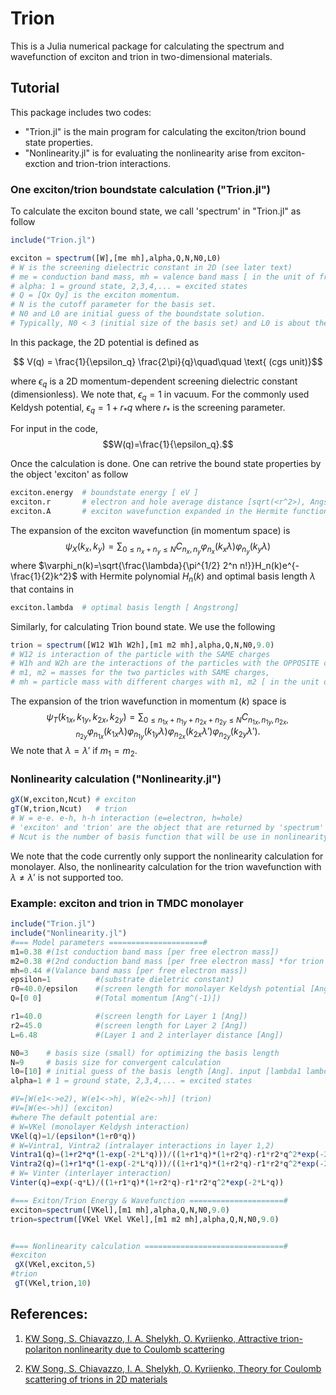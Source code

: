 # Trion
This is a Julia numerical package for calculating the spectrum and wavefunction of exciton and trion in two-dimensional materials.

## Tutorial
This package includes two codes: 
- "Trion.jl" is the main program for calculating the exciton/trion bound state properties. 
- "Nonlinearity.jl" is for evaluating the nonlinearity arise from exciton-exction and trion-trion interactions. 

### One exciton/trion boundstate calculation ("Trion.jl")

To calculate the exciton bound state, we call 'spectrum' in "Trion.jl" as follow
```julia
include("Trion.jl")

exciton = spectrum([W],[me mh],alpha,Q,N,N0,L0)
# W is the screening dielectric constant in 2D (see later text)
# me = conduction band mass, mh = valence band mass [ in the unit of free electron mass]
# alpha: 1 = ground state, 2,3,4,... = excited states
# Q = [Qx Qy] is the exciton momentum.
# N is the cutoff parameter for the basis set.
# N0 and L0 are initial guess of the boundstate solution. 
# Typically, N0 < 3 (initial size of the basis set) and L0 is about the Bohr radius.
```
In this package, the 2D potential is defined as

$$ V(q) = \frac{1}{\epsilon_q} \frac{2\pi}{q}\quad\quad \text{  (cgs unit)}$$

where $\epsilon_q$ is a 2D momentum-dependent screening dielectric constant (dimensionless). 
We note that, $\epsilon_q=1$ in vacuum. For the commonly used Keldysh potential, $\epsilon_q=1+r_\ast q$ where $r_\ast$ is the screening parameter. 

For input in the code,  
$$W(q)=\frac{1}{\epsilon_q}.$$

Once the calculation is done. One can retrive the bound state properties by the object 'exciton' as follow
```julia
exciton.energy  # boundstate energy [ eV ]
exciton.r       # electron and hole average distance [sqrt(<r^2>), Angstrong] 
exciton.A       # exciton wavefunction expanded in the Hermite functions basis [ [nx ny] => C_{nx, ny} ]
```
The expansion of the exciton wavefunction (in momentum space) is
$$\psi_X(k_x,k_y)=\sum_{0\leq n_x+n_y \leq N}C_{n_x,n_y} \varphi_{n_x}(k_x\lambda)\varphi_{n_y}(k_y\lambda)$$
where $\varphi_n(k)=\sqrt{\frac{\lambda}{\pi^{1/2} 2^n n!}}H_n(k)e^{-\frac{1}{2}k^2}$ with Hermite polynomial $H_n(k)$ and optimal basis length $\lambda$ that contains in
```julia
exciton.lambda  # optimal basis length [ Angstrong]
```

Similarly, for calculating Trion bound state. We use the following
```julia
trion = spectrum([W12 W1h W2h],[m1 m2 mh],alpha,Q,N,N0,9.0)
# W12 is interaction of the particle with the SAME charges
# W1h and W2h are the interactions of the particles with the OPPOSITE charges
# m1, m2 = masses for the two particles with SAME charges, 
# mh = particle mass with different charges with m1, m2 [ in the unit of free electron mass]
```
The expansion of the trion wavefunction in momentum ($k$) space is
$$\psi_T(k_{1x},k_{1y},k_{2x},k_{2y})=\sum_{0\leq n_{1x}+n_{1y}+n_{2x}+n_{2y} \leq N}C_{n_{1x},n_{1y},n_{2x},n_{2y}} \varphi_{n_{1x}}(k_{1x}\lambda)\varphi_{n_{1y}}(k_{1y}\lambda) \varphi_{n_{2x}}(k_{2x}\lambda')\varphi_{n_{2y}}(k_{2y}\lambda').$$
We note that $\lambda=\lambda'$ if $m_1=m_2$.  

### Nonlinearity calculation ("Nonlinearity.jl")
```julia
gX(W,exciton,Ncut) # exciton
gT(W,trion,Ncut)   # trion
# W = e-e. e-h, h-h interaction (e=electron, h=hole)
# 'exciton' and 'trion' are the object that are returned by 'spectrum' function.
# Ncut is the number of basis function that will be use in nonlinearity calculation.
```
We note that the code currently only support the nonlinearity calculation for monolayer. Also, the nonlinearity calculation for the trion wavefunction with $\lambda\neq\lambda'$ is not supported too. 

### Example: exciton and trion in TMDC monolayer

```julia
include("Trion.jl")
include("Nonlinearity.jl")
#=== Model parameters =====================#
m1=0.38 #(1st conduction band mass [per free electron mass])
m2=0.38 #(2nd conduction band mass [per free electron mass] *for trion only)
mh=0.44 #(Valance band mass [per free electron mass])
epsilon=1          #(substrate dieletric constant)
r0=40.0/epsilon    #(screen length for monolayer Keldysh potential [Ang])
Q=[0 0]            #(Total momentum [Ang^(-1)])

r1=40.0            #(screen length for Layer 1 [Ang])
r2=45.0            #(screen length for Layer 2 [Ang])
L=6.48             #(Layer 1 and 2 interlayer distance [Ang])

N0=3    # basis size (small) for optimizing the basis length
N=9     # basis size for convergent calculation
l0=[10] # initial guess of the basis length [Ang]. input [lambda1 lambda2] will active the optimization with 2 lengths. 
alpha=1 # 1 = ground state, 2,3,4,... = excited states

#V=[W(e1<->e2), W(e1<->h), W(e2<->h)] (trion)
#V=[W(e<->h)] (exciton)
#where The default potential are:
# W=VKel (monolayer Keldysh interaction)
VKel(q)=1/(epsilon*(1+r0*q))
# W=Vintra1, Vintra2 (intralayer interactions in layer 1,2) 
Vintra1(q)=(1+r2*q*(1-exp(-2*L*q)))/((1+r1*q)*(1+r2*q)-r1*r2*q^2*exp(-2*L*q))
Vintra2(q)=(1+r1*q*(1-exp(-2*L*q)))/((1+r1*q)*(1+r2*q)-r1*r2*q^2*exp(-2*L*q))
# W= Vinter (interlayer interaction)
Vinter(q)=exp(-q*L)/((1+r1*q)*(1+r2*q)-r1*r2*q^2*exp(-2*L*q))

#=== Exiton/Trion Energy & Wavefunction =====================#
exciton=spectrum([VKel],[m1 mh],alpha,Q,N,N0,9.0)
trion=spectrum([VKel VKel VKel],[m1 m2 mh],alpha,Q,N,N0,9.0)


#=== Nonlinearity calculation ===============================#
#exciton
 gX(VKel,exciton,5)
#trion
 gT(VKel,trion,10)

```




## References:

1. [KW Song, S. Chiavazzo, I. A. Shelykh, O. Kyriienko, Attractive trion-polariton nonlinearity due to Coulomb scattering](https://arxiv.org/abs/2204.00594)
    
1. [KW Song, S. Chiavazzo, I. A. Shelykh, O. Kyriienko, Theory for Coulomb scattering of trions in 2D materials](https://arxiv.org/abs/2207.02660)

